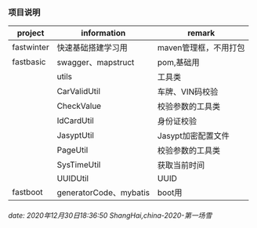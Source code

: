 ### 项目说明
project | information | remark
-------|-------| -----|
fastwinter|快速基础搭建学习用|maven管理框，不用打包
fastbasic|swagger、mapstruct |pom,基础用
 |  |utils| 工具类
  |  | CarValidUtil| 车牌、VIN码校验
  |  | CheckValue| 校验参数的工具类
  |  | IdCardUtil| 身份证校验
  |  | JasyptUtil| Jasypt加密配置文件
  |  | PageUtil| 校验参数的工具类
  |  | SysTimeUtil| 获取当前时间 
  |  | UUIDUtil| UUID |  | | 
 fastboot |generatorCode、mybatis | boot用




###### date: 2020年12月30日18:36:50  ShangHai,china-2020-第一场雪